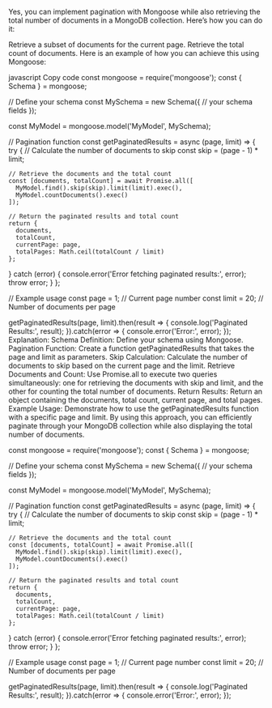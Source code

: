 
Yes, you can implement pagination with Mongoose while also retrieving the total number of documents in a MongoDB collection. Here’s how you can do it:

Retrieve a subset of documents for the current page.
Retrieve the total count of documents.
Here is an example of how you can achieve this using Mongoose:

javascript
Copy code
const mongoose = require('mongoose');
const { Schema } = mongoose;

// Define your schema
const MySchema = new Schema({
  // your schema fields
});

const MyModel = mongoose.model('MyModel', MySchema);

// Pagination function
const getPaginatedResults = async (page, limit) => {
  try {
    // Calculate the number of documents to skip
    const skip = (page - 1) * limit;

    // Retrieve the documents and the total count
    const [documents, totalCount] = await Promise.all([
      MyModel.find().skip(skip).limit(limit).exec(),
      MyModel.countDocuments().exec()
    ]);

    // Return the paginated results and total count
    return {
      documents,
      totalCount,
      currentPage: page,
      totalPages: Math.ceil(totalCount / limit)
    };
  } catch (error) {
    console.error('Error fetching paginated results:', error);
    throw error;
  }
};

// Example usage
const page = 1; // Current page number
const limit = 20; // Number of documents per page

getPaginatedResults(page, limit).then(result => {
  console.log('Paginated Results:', result);
}).catch(error => {
  console.error('Error:', error);
});
Explanation:
Schema Definition: Define your schema using Mongoose.
Pagination Function: Create a function getPaginatedResults that takes the page and limit as parameters.
Skip Calculation: Calculate the number of documents to skip based on the current page and the limit.
Retrieve Documents and Count: Use Promise.all to execute two queries simultaneously: one for retrieving the documents with skip and limit, and the other for counting the total number of documents.
Return Results: Return an object containing the documents, total count, current page, and total pages.
Example Usage: Demonstrate how to use the getPaginatedResults function with a specific page and limit.
By using this approach, you can efficiently paginate through your MongoDB collection while also displaying the total number of documents.










const mongoose = require('mongoose');
const { Schema } = mongoose;

// Define your schema
const MySchema = new Schema({
  // your schema fields
});

const MyModel = mongoose.model('MyModel', MySchema);

// Pagination function
const getPaginatedResults = async (page, limit) => {
  try {
    // Calculate the number of documents to skip
    const skip = (page - 1) * limit;

    // Retrieve the documents and the total count
    const [documents, totalCount] = await Promise.all([
      MyModel.find().skip(skip).limit(limit).exec(),
      MyModel.countDocuments().exec()
    ]);

    // Return the paginated results and total count
    return {
      documents,
      totalCount,
      currentPage: page,
      totalPages: Math.ceil(totalCount / limit)
    };
  } catch (error) {
    console.error('Error fetching paginated results:', error);
    throw error;
  }
};

// Example usage
const page = 1; // Current page number
const limit = 20; // Number of documents per page

getPaginatedResults(page, limit).then(result => {
  console.log('Paginated Results:', result);
}).catch(error => {
  console.error('Error:', error);
});
